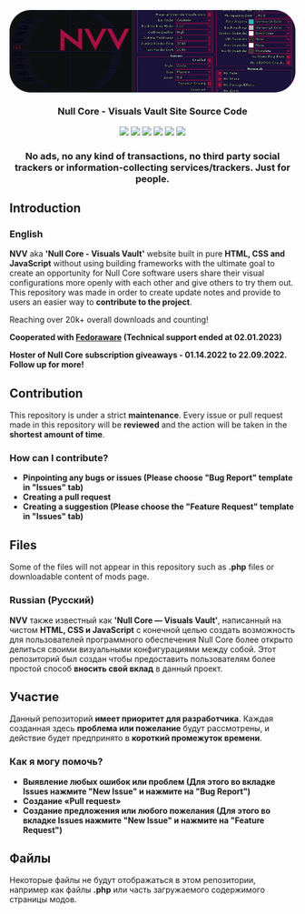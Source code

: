 <p align="center">
  <img src=".github/media/NVV.png" align="center">
</p>
<h3 align="center">Null Core - Visuals Vault Site Source Code</h3>

<div align="center"><img src="https://sonarcloud.io/api/project_badges/measure?project=NCVV-Dev_NVV-Site&metric=reliability_rating"> <img src="https://sonarcloud.io/api/project_badges/measure?project=NCVV-Dev_NVV-Site&metric=ncloc"> <img src="https://sonarcloud.io/api/project_badges/measure?project=NCVV-Dev_NVV-Site&metric=sqale_rating"> <img src="https://sonarcloud.io/api/project_badges/measure?project=NCVV-Dev_NVV-Site&metric=security_rating"> <img src="https://sonarcloud.io/api/project_badges/measure?project=NCVV-Dev_NVV-Site&metric=bugs"> <img src="https://sonarcloud.io/api/project_badges/measure?project=NCVV-Dev_NVV-Site&metric=sqale_index"></div>

<h3 align="center"> No ads, no any kind of transactions, no third party social trackers or information-collecting services/trackers. Just for people. </h3>

## Introduction

### English

**NVV** aka **'Null Core - Visuals Vault'** website built in pure **HTML, CSS and JavaScript** without using building frameworks with the ultimate goal to create an opportunity for Null Core software users share their visual configurations more openly with each other and give others to try them out. This repository was made in order to create update notes and provide to users an easier way to **contribute to the project**.

Reaching over 20k+ overall downloads and counting!

**Cooperated with [Fedoraware](https://fedoraware.ncvisualsvault.cc/) (Technical support ended at 02.01.2023)**

**Hoster of Null Core subscription giveaways - 01.14.2022 to 22.09.2022. Follow up for more!**

## Contribution
This repository is under a strict **maintenance**. Every issue or pull request made in this repository will be **reviewed** and the action will be taken in the **shortest amount of time**.

### How can I contribute?
- **Pinpointing any bugs or issues (Please choose "Bug Report" template in "Issues" tab)**
- **Creating a pull request**
- **Creating a suggestion (Please choose the "Feature Request" template in "Issues" tab)**

## Files
Some of the files will not appear in this repository such as **.php** files or downloadable content of mods page.

### Russian (Русский)

**NVV** также известный как **'Null Core — Visuals Vault'**, написанный на чистом **HTML, CSS и JavaScript** с конечной целью создать возможность для пользователей программного обеспечения Null Core более открыто делиться своими визуальными конфигурациями между собой. Этот репозиторий был создан чтобы предоставить пользователям более простой способ **вносить свой вклад** в данный проект.

## Участие
Данный репозиторий **имеет приоритет для разработчика**. Каждая созданная здесь **проблема или пожелание** будут рассмотрены, и действие будет предпринято в **короткий промежуток времени**.

### Как я могу помочь?
- **Выявление любых ошибок или проблем (Для этого во вкладке Issues нажмите "New Issue" и нажмите на "Bug Report")**
- **Создание «Pull request»**
- **Создание предложения или любого пожелания (Для этого во вкладке Issues нажмите "New Issue" и нажмите на "Feature Request")**

## Файлы
Некоторые файлы не будут отображаться в этом репозитории, например как файлы **.php** или часть загружаемого содержимого страницы модов.
